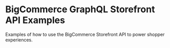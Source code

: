 # BigCommerce GraphQL Storefront API Examples
Examples of how to use the BigCommerce Storefront API to power shopper experiences.